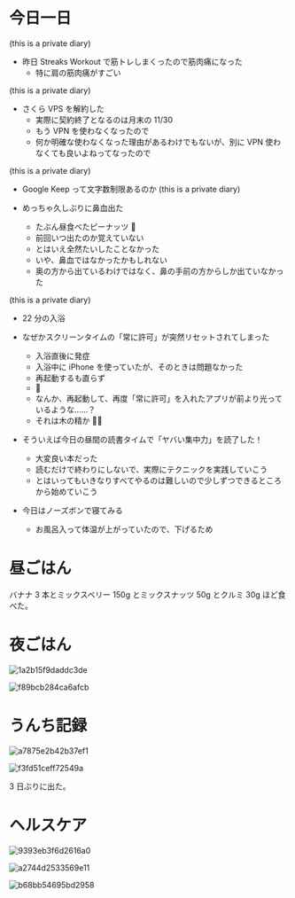 # 今日一日
 (this is a private diary) 

- 昨日 Streaks Workout で筋トレしまくったので筋肉痛になった
    - 特に肩の筋肉痛がすごい

 (this is a private diary) 

- さくら VPS を解約した
    - 実際に契約終了となるのは月末の 11/30
    - もう VPN を使わなくなったので
    - 何か明確な使わなくなった理由があるわけでもないが、別に VPN 使わなくても良いよねってなったので

 (this is a private diary) 

- Google Keep って文字数制限あるのか
 (this is a private diary) 

- めっちゃ久しぶりに鼻血出た
    - たぶん昼食べたピーナッツ 🥜
    - 前回いつ出たのか覚えていない
    - とはいえ全然たいしたことなかった
    - いや、鼻血ではなかったかもしれない
    - 奥の方から出ているわけではなく、鼻の手前の方からしか出ていなかった

 (this is a private diary) 

- 22 分の入浴

- なぜかスクリーンタイムの「常に許可」が突然リセットされてしまった
    - 入浴直後に発症
    - 入浴中に iPhone を使っていたが、そのときは問題なかった
    - 再起動するも直らず
    - 🤔
    - なんか、再起動して、再度「常に許可」を入れたアプリが前より光っているような......？
    - それは木の精か 🧚‍♂️

- そういえば今日の昼間の読書タイムで「ヤバい集中力」を読了した！
    - 大変良い本だった
    - 読むだけで終わりにしないで、実際にテクニックを実践していこう
    - とはいってもいきなりすべてやるのは難しいので少しずつできるところから始めていこう

- 今日はノーズボンで寝てみる
    - お風呂入って体温が上がっていたので、下げるため

# 昼ごはん
バナナ 3 本とミックスベリー 150g とミックスナッツ 50g とクルミ 30g ほど食べた。

# 夜ごはん
![1a2b15f9daddc3de](/images/2019/11/1a2b15f9daddc3de.jpg)

![f89bcb284ca6afcb](/images/2019/11/f89bcb284ca6afcb.jpg)

# うんち記録
![a7875e2b42b37ef1](/images/2019/11/a7875e2b42b37ef1.png)

![f3fd51ceff72549a](/images/2019/11/f3fd51ceff72549a.png)

3 日ぶりに出た。

# ヘルスケア
![9393eb3f6d2616a0](/images/2019/11/9393eb3f6d2616a0.png)

![a2744d2533569e11](/images/2019/11/a2744d2533569e11.png)

![b68bb54695bd2958](/images/2019/11/b68bb54695bd2958.jpg)

